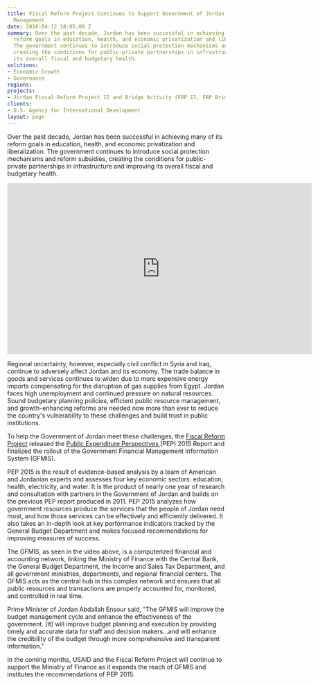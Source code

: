 ```yaml
---
title: Fiscal Reform Project Continues to Support Government of Jordan’s Public Financial
  Management
date: 2016-04-12 18:05:00 Z
summary: Over the past decade, Jordan has been successful in achieving many of its
  reform goals in education, health, and economic privatization and liberalization.
  The government continues to introduce social protection mechanisms and reform subsidies,
  creating the conditions for public-private partnerships in infrastructure and improving
  its overall fiscal and budgetary health.
solutions:
- Economic Growth
- Governance
regions: 
projects:
- Jordan Fiscal Reform Project II and Bridge Activity (FRP II, FRP Bridge)
clients:
- U.S. Agency for International Development
layout: page
---
```


Over the past decade, Jordan has been successful in achieving many of its reform goals in education, health, and economic privatization and liberalization. The government continues to introduce social protection mechanisms and reform subsidies, creating the conditions for public-private partnerships in infrastructure and improving its overall fiscal and budgetary health.

<iframe allowfullscreen="" frameborder="0" height="394" mozallowfullscreen="" src="https://player.vimeo.com/video/161944212" webkitallowfullscreen="" width="703"></iframe>

Regional uncertainty, however, especially civil conflict in Syria and Iraq, continue to adversely affect Jordan and its economy. The trade balance in goods and services continues to widen due to more expensive energy imports compensating for the disruption of gas supplies from Egypt. Jordan faces high unemployment and continued pressure on natural resources. Sound budgetary planning policies, efficient public resource management, and growth-enhancing reforms are needed now more than ever to reduce the country's vulnerability to these challenges and build trust in public institutions.

To help the Government of Jordan meet these challenges, the [Fiscal Reform Project][1] released the [Public Expenditure Perspectives ][2](PEP) 2015 Report and finalized the rollout of the Government Financial Management Information System (GFMIS).

PEP 2015 is the result of evidence-based analysis by a team of American and Jordanian experts and assesses four key economic sectors: education, health, electricity, and water. It is the product of nearly one year of research and consultation with partners in the Government of Jordan and builds on the previous PEP report produced in 2011. PEP 2015 analyzes how government resources produce the services that the people of Jordan need most, and how those services can be effectively and efficiently delivered. It also takes an in-depth look at key performance indicators tracked by the General Budget Department and makes focused recommendations for improving measures of success.

The GFMIS, as seen in the video above, is a computerized financial and accounting network, linking the Ministry of Finance with the Central Bank, the General Budget Department, the Income and Sales Tax Department, and all government ministries, departments, and regional financial centers. The GFMIS acts as the central hub in this complex network and ensures that all public resources and transactions are properly accounted for, monitored, and controlled in real time.

Prime Minister of Jordan Abdallah Ensour said, "The GFMIS will improve the budget management cycle and enhance the effectiveness of the government. [It] will improve budget planning and execution by providing timely and accurate data for staff and decision makers…and will enhance the credibility of the budget through more comprehensive and transparent information."

In the coming months, USAID and the Fiscal Reform Project will continue to support the Ministry of Finance as it expands the reach of GFMIS and institutes the recommendations of PEP 2015.

[1]: /our-work/projects/jordan-fiscal-reform-project-ii-and-bridge-activity-frp-ii-frp-bridge
[2]: /assets/images/news/PEP-Pages.pdf
